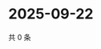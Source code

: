 # 2025-09-22

共 0 条

<!-- BEGIN ZHIHUQUESTIONS -->
<!-- 最后更新时间 Mon Sep 22 2025 16:16:06 GMT+0800 (China Standard Time) -->

<!-- END ZHIHUQUESTIONS -->
